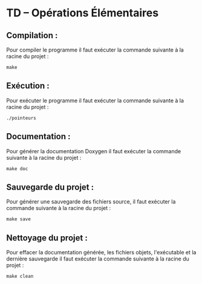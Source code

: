 # TD – Opérations Élémentaires 

## Compilation :
  Pour compiler le programme il faut exécuter la commande suivante à la racine du projet :
  ```
  make
  ```

## Exécution :
  Pour exécuter le programme il faut exécuter la commande suivante à la racine du projet :
  ```
  ./pointeurs
  ``` 

## Documentation :
  Pour générer la documentation Doxygen il faut exécuter la commande suivante à la racine du projet :
  ```
  make doc
  ```

## Sauvegarde du projet :
  Pour générer une sauvegarde des fichiers source, il faut exécuter la commande suivante à la racine du projet :
  ```
  make save
  ```  

## Nettoyage du projet :
  Pour effacer la documentation générée, les fichiers objets, l'exécutable et la dernière sauvegarde il faut exécuter la commande suivante à la racine du projet :
  ```
  make clean
  ```

